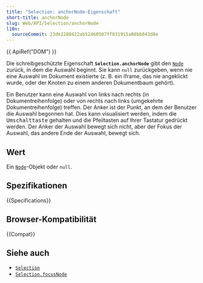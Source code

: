```yaml
---
title: "Selection: anchorNode-Eigenschaft"
short-title: anchorNode
slug: Web/API/Selection/anchorNode
l10n:
  sourceCommit: 23de2280422ab52460507ff831915a08bb043d8e
---
```


{{ ApiRef("DOM") }}

Die schreibgeschützte Eigenschaft **`Selection.anchorNode`** gibt den [`Node`](/de/docs/Web/API/Node) zurück, in dem die Auswahl beginnt. Sie kann `null` zurückgeben, wenn nie eine Auswahl im Dokument existierte (z. B. ein iframe, das nie angeklickt wurde, oder der Knoten zu einem anderen Dokumentbaum gehört).

Ein Benutzer kann eine Auswahl von links nach rechts (in Dokumentreihenfolge) oder von rechts nach links (umgekehrte Dokumentreihenfolge) treffen. Der Anker ist der Punkt, an dem der Benutzer die Auswahl begonnen hat. Dies kann visualisiert werden, indem die <kbd>Umschalttaste</kbd> gehalten und die Pfeiltasten auf Ihrer Tastatur gedrückt werden. Der Anker der Auswahl bewegt sich nicht, aber der Fokus der Auswahl, das andere Ende der Auswahl, bewegt sich.

## Wert

Ein [`Node`](/de/docs/Web/API/Node)-Objekt oder `null`.

## Spezifikationen

{{Specifications}}

## Browser-Kompatibilität

{{Compat}}

## Siehe auch

- [`Selection`](/de/docs/Web/API/Selection)
- [`Selection.focusNode`](/de/docs/Web/API/Selection/focusNode)
